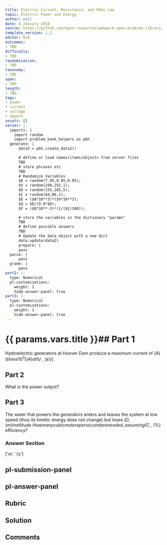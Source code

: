 ```yaml
---
title: Electric Current, Resistance, and Ohms Law
topic: Electric Power and Energy
author: null
date: 4 January 2018
source: https://github.com/open-resources/webwork-open-problem-library/tree/master/Contrib/BrockPhysics/College_Physics_Urone/20.Electric_Current/20-04.Electric_Power_and_Energy/NU_U17_20_04_024.pg
template_version: 1.2
editor: N/A
outcomes:
- TBD
difficulty:
- TBD
randomization:
- TBD
taxonomy:
- TBD
span:
- TBD
length:
- TBD
tags:
- power
- current
- voltage
- ampere
assets: []
server: |-
  imports: |
    import random
    import problem_bank_helpers as pbh
  generate: |
      data2 = pbh.create_data2()

      # define or load names/items/objects from server files
      TBD
      # store phrases etc
      TBD
      # Randomize Variables
      $A = random(7.95,8.05,0.05);
      $V = random(248,252,1);
      $D = random(155,165,5);
      $C = random(84,86,1);
      $E = ($A*10**3)*($V*10**3);
      $Q = $E/(9.8*$D);
      $F = ($Q*10**-3)*(1/($C/100));

      # store the variables in the dictionary "params"
      TBD
      # define possible answers
      TBD
      # Update the data object with a new dict
      data.update(data2)
      prepare: |
      pass
  parse: |
      pass
  grade: |
      pass
part2: |-
  type: Numerical
  pl-customizations:
    weight: 1
    hide-answer-panel: true
part3: |-
  type: Numerical
  pl-customizations:
    weight: 1
    hide-answer-panel: true
---
```


# {{ params.vars.title }}## Part 1 
Hydroelectric generators at Hoover Dam produce a maximum current of ($A) (times 10^3) (A) at ($V , (kV). 
## Part 2 
What is the power output? 
## Part 3 
The water that powers the generators enters and leaves the system at low speed (thus its kinetic energy does not change) but loses ($D , (m) in altitude. How many cubic meters per second are needed, assuming ($C , (%) efficiency? 


### Answer Section 
['m', '/s']

## pl-submission-panel 


## pl-answer-panel 


## Rubric 


## Solution 


## Comments 


